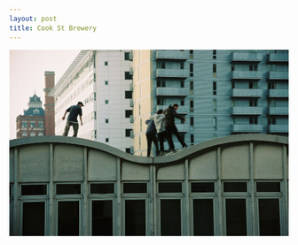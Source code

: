 ```yaml
---
layout: post
title: Cook St Brewery
---
```

![Cook St Brewery](/images/uploads/f1000022.jpg "Cook St Brewery")